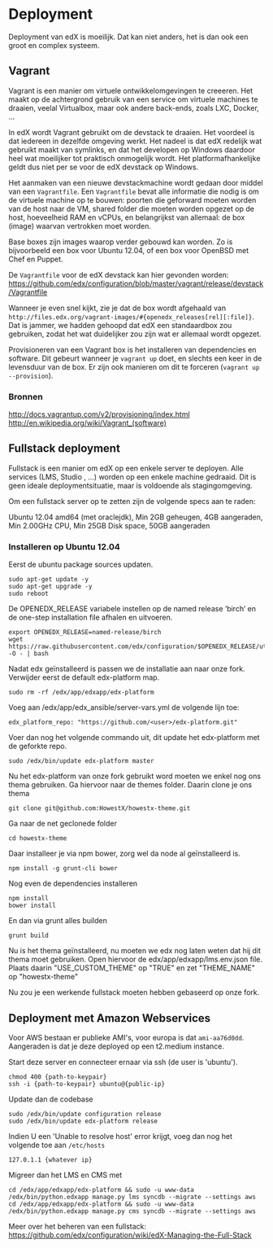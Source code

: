 # Deployment

Deployment van edX is moeilijk. Dat kan niet anders, het is dan ook een groot en complex systeem.

## Vagrant

Vagrant is een manier om virtuele ontwikkelomgevingen te creeeren. Het maakt op de achtergrond gebruik van een service om virtuele machines te draaien, veelal Virtualbox, maar ook andere back-ends, zoals LXC, Docker, ...

In edX wordt Vagrant gebruikt om de devstack te draaien. Het voordeel is dat iedereen in dezelfde omgeving werkt. Het nadeel is dat edX redelijk wat gebruikt maakt van symlinks, en dat het developen op Windows daardoor heel wat moeilijker tot praktisch onmogelijk wordt. Het platformafhankelijke geldt dus niet per se voor de edX devstack op Windows.

Het aanmaken van een nieuwe devstackmachine wordt gedaan door middel van een `Vagrantfile`. Een `Vagrantfile` bevat alle informatie die nodig is om de virtuele machine op te bouwen: poorten die geforward moeten worden van de host naar de VM, shared folder die moeten worden opgezet op de host, hoeveelheid RAM en vCPUs, en belangrijkst van allemaal: de box (image) waarvan vertrokken moet worden.

Base boxes zijn images waarop verder gebouwd kan worden. Zo is bijvoorbeeld een box voor Ubuntu 12.04, of een box voor OpenBSD met Chef en Puppet.

De `Vagrantfile` voor de edX devstack kan hier gevonden worden: https://github.com/edx/configuration/blob/master/vagrant/release/devstack/Vagrantfile

Wanneer je even snel kijkt, zie je dat de box wordt afgehaald van `http://files.edx.org/vagrant-images/#{openedx_releases[rel][:file]}`. Dat is jammer, we hadden gehoopd dat edX een standaardbox zou gebruiken, zodat het wat duidelijker zou zijn wat er allemaal wordt opgezet.

Provisioneren van een Vagrant box is het installeren van dependencies en software. Dit gebeurt wanneer je `vagrant up` doet, en slechts een keer in de levensduur van de box. Er zijn ook manieren om dit te forceren (`vagrant up --provision`).

### Bronnen

http://docs.vagrantup.com/v2/provisioning/index.html
http://en.wikipedia.org/wiki/Vagrant_(software)

## Fullstack deployment

Fullstack is een manier om edX op een enkele server te deployen. Alle services (LMS, Studio
, ...) worden op een enkele machine gedraaid. Dit is geen ideale deploymentsituatie, maar is voldoende als stagingomgeving.

Om een fullstack server op te zetten zijn de volgende specs aan te raden:

Ubuntu 12.04 amd64 (met oraclejdk),
Min 2GB geheugen, 4GB aangeraden,
Min 2.00GHz CPU,
Min 25GB Disk space, 50GB aangeraden

### Installeren op Ubuntu 12.04

Eerst de ubuntu package sources updaten.

    sudo apt-get update -y
    sudo apt-get upgrade -y
    sudo reboot
    
De OPENEDX_RELEASE variabele instellen op de named release ‘birch’ en de one-step installation file afhalen en uitvoeren.

    export OPENEDX_RELEASE=named-release/birch
    wget https://raw.githubusercontent.com/edx/configuration/$OPENEDX_RELEASE/util/install/vagrant.sh -O - | bash

Nadat edx geïnstalleerd is passen we de installatie aan naar onze fork.
Verwijder eerst de default edx-platform map.

    sudo rm -rf /edx/app/edxapp/edx-platform
    
Voeg aan /edx/app/edx_ansible/server-vars.yml de volgende lijn toe:

    edx_platform_repo: "https://github.com/<user>/edx-platform.git"
    
Voer dan nog het volgende commando uit, dit update het edx-platform met de geforkte repo.

    sudo /edx/bin/update edx-platform master

Nu het edx-platform van onze fork gebruikt word moeten we enkel nog ons thema gebruiken.
Ga hiervoor naar de themes folder.
Daarin clone je ons thema

    git clone git@github.com:HowestX/howestx-theme.git
    
Ga naar de net geclonede folder

    cd howestx-theme
    
Daar installeer je via npm bower, zorg wel da node al geïnstalleerd is.

    npm install -g grunt-cli bower
    
Nog even de dependencies installeren

    npm install
    bower install
    
En dan via grunt alles builden

    grunt build

Nu is het thema geïnstalleerd, nu moeten we edx nog laten weten dat hij dit thema moet gebruiken.
Open hiervoor de edx/app/edxapp/lms.env.json file. Plaats daarin "USE_CUSTOM_THEME" op "TRUE" en zet "THEME_NAME" op "howestx-theme"

Nu zou je een werkende fullstack moeten hebben gebaseerd op onze fork.

## Deployment met Amazon Webservices

Voor AWS bestaan er publieke AMI's, voor europa is dat `ami-aa76d0dd`. Aangeraden is dat je deze deployed op een t2.medium instance.

Start deze server en connecteer ernaar via ssh (de user is 'ubuntu').

    chmod 400 {path-to-keypair}
    ssh -i {path-to-keypair} ubuntu@{public-ip}

Update dan de codebase

    sudo /edx/bin/update configuration release
    sudo /edx/bin/update edx-platform release

Indien U een 'Unable to resolve host' error krijgt, voeg dan nog het volgende toe aan `/etc/hosts`

    127.0.1.1 {whatever ip}

Migreer dan het LMS en CMS met

    cd /edx/app/edxapp/edx-platform && sudo -u www-data /edx/bin/python.edxapp manage.py lms syncdb --migrate --settings aws
    cd /edx/app/edxapp/edx-platform && sudo -u www-data /edx/bin/python.edxapp manage.py cms syncdb --migrate --settings aws
    
Meer over het beheren van een fullstack:
https://github.com/edx/configuration/wiki/edX-Managing-the-Full-Stack
